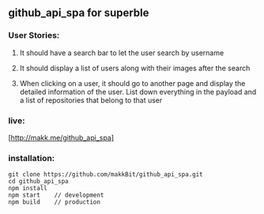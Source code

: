 ## github_api_spa for superble

### User Stories:

1. It should have a search bar to let the user search by username

2. It should display a list of users along with their images after the
search

3. When clicking on a user, it should go to another page and display the
detailed information of the user. List down everything in the payload and a
list of repositories that belong to that user

### live:
[http://makk.me/github_api_spa]

### installation:
```
git clone https://github.com/makkBit/github_api_spa.git
cd github_api_spa
npm install 
npm start    // development
npm build    // production
```